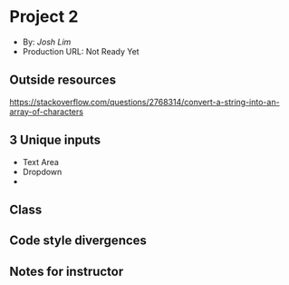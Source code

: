 # Project 2
+ By: *Josh Lim*
+ Production URL: Not Ready Yet

## Outside resources
https://stackoverflow.com/questions/2768314/convert-a-string-into-an-array-of-characters
## 3 Unique inputs
+ Text Area
+ Dropdown
+ 

## Class

## Code style divergences

## Notes for instructor
